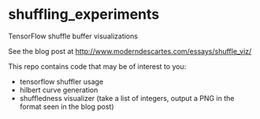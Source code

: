 # shuffling_experiments
TensorFlow shuffle buffer visualizations

See the blog post at http://www.moderndescartes.com/essays/shuffle_viz/

This repo contains code that may be of interest to you:
- tensorflow shuffler usage
- hilbert curve generation
- shuffledness visualizer (take a list of integers, output a PNG in the format seen in the blog post)
